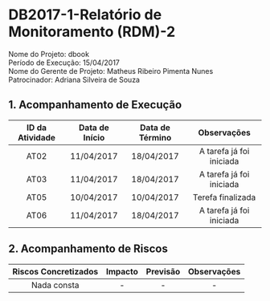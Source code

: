 # DB2017-1-Relatório de Monitoramento (RDM)-2

Nome do Projeto: dbook    
Período de Execução: 15/04/2017  
Nome do Gerente de Projeto: Matheus Ribeiro Pimenta Nunes    
Patrocinador: Adriana Silveira de Souza    

## 1. Acompanhamento de Execução

| ID da Atividade | Data de Início | Data de Término | Observações | 
|:---------------:|:--------------:|:---------------:|:-----------:|
| AT02 | 11/04/2017 | 18/04/2017 | A tarefa já foi iniciada |
| AT03 | 11/04/2017 | 18/04/2017 | A tarefa já foi iniciada |
| AT05 | 10/04/2017 | 10/04/2017 | Terefa finalizada |
| AT06 | 11/04/2017 | 18/04/2017 | A tarefa já foi iniciada |

## 2. Acompanhamento de Riscos

| Riscos Concretizados | Impacto | Previsão | Observações |
|:--------------------:|:-------:|:--------:|:-----------:|
| Nada consta | - | -  | - |
